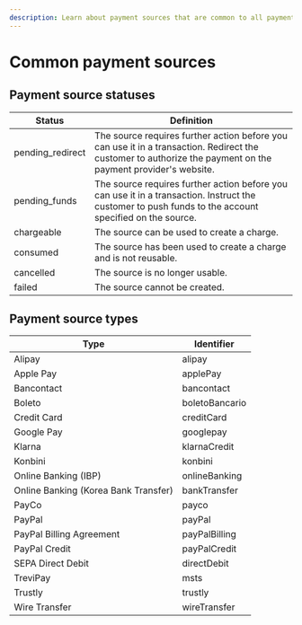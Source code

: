 ```yaml
---
description: Learn about payment sources that are common to all payment methods.
---
```


# Common payment sources

## Payment source statuses

| Status            | Definition                                                                                                                                                   |
| ----------------- | ------------------------------------------------------------------------------------------------------------------------------------------------------------ |
| pending\_redirect | The source requires further action before you can use it in a transaction. Redirect the customer to authorize the payment on the payment provider's website. |
| pending\_funds    | The source requires further action before you can use it in a transaction. Instruct the customer to push funds to the account specified on the source.       |
| chargeable        | The source can be used to create a charge.                                                                                                                   |
| consumed          | The source has been used to create a charge and is not reusable.                                                                                             |
| cancelled         | The source is no longer usable.                                                                                                                              |
| failed            | The source cannot be created.                                                                                                                                |

## Payment source types <a href="#payment-source-types" id="payment-source-types"></a>

| Type                                 | Identifier     |
| ------------------------------------ | -------------- |
| Alipay                               | alipay         |
| Apple Pay                            | applePay       |
| Bancontact                           | bancontact     |
| Boleto                               | boletoBancario |
| Credit Card                          | creditCard     |
| Google Pay                           | googlepay      |
| Klarna                               | klarnaCredit   |
| Konbini                              | konbini        |
| Online Banking (IBP)                 | onlineBanking  |
| Online Banking (Korea Bank Transfer) | bankTransfer   |
| PayCo                                | payco          |
| PayPal                               | payPal         |
| PayPal Billing Agreement             | payPalBilling  |
| PayPal Credit                        | payPalCredit   |
| SEPA Direct Debit                    | directDebit    |
| TreviPay                             | msts           |
| Trustly                              | trustly        |
| Wire Transfer                        | wireTransfer   |
